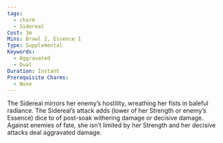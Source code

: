 ```yaml
---
tags:
  - charm
  - Sidereal
Cost: 3m
Mins: Brawl 2, Essence 1
Type: Supplemental
Keywords:
  - Aggravated
  - Dual
Duration: Instant
Prerequisite Charms:
  - None
---
```

The Sidereal mirrors her enemy’s hostility, wreathing her fists in baleful radiance. The Sidereal’s attack adds (lower of her Strength or enemy’s Essence) dice to of post-soak withering damage or decisive damage. Against enemies of fate, she isn’t limited by her Strength and her decisive attacks deal aggravated damage.